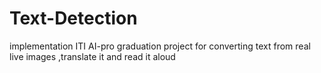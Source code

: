 # Text-Detection
implementation ITI AI-pro graduation project for converting text from real live images ,translate it and read it aloud
